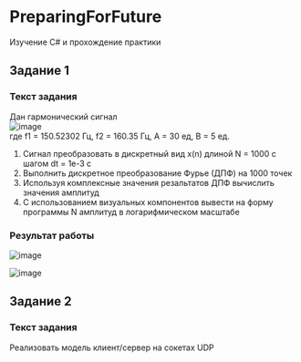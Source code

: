 # PreparingForFuture
Изучение С# и прохождение практики

## Задание 1
### Текст задания
Дан гармонический сигнал  
![image](https://user-images.githubusercontent.com/54107546/124512411-f6ebe680-dde0-11eb-873a-7cfc7731847a.png)  
где f1 = 150.52302 Гц, f2 = 160.35 Гц, A = 30 ед, В = 5 ед.

1. Сигнал преобразовать в дискретный вид x(n) длиной N = 1000 с шагом dt = 1e-3 c
2. Выполнить дискретное преобразование Фурье (ДПФ) на 1000 точек
3. Используя комплексные значения резальтатов ДПФ вычислить значения амплитуд
4. С использованием визуальных компонентов вывести на форму программы N амплитуд в логарифмическом масштабе

### Результат работы
![image](https://user-images.githubusercontent.com/54107546/125502224-6b5ad9d1-704c-4a98-90cd-d82da025a3e2.png)

![image](https://user-images.githubusercontent.com/54107546/125502355-a922efcd-87ac-4f3c-8024-3b7c395a5f0b.png)

## Задание 2
### Текст задания
Реализовать модель клиент/сервер на сокетах UDP  

